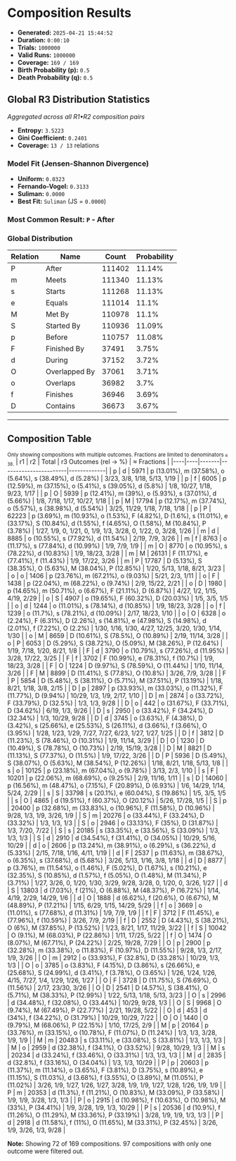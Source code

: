 # Composition Results

- **Generated:** `2025-04-21 15:44:52`
- **Duration:** `0:00:10`
- **Trials:** `1000000`
- **Valid Runs:** `1000000`
- **Coverage:** `169 / 169`
- **Birth Probability (p):** `0.5`
- **Death Probability (q):** `0.5`

## Global R3 Distribution Statistics

_Aggregated across all R1•R2 composition pairs_

- **Entropy:** `3.5223`
- **Gini Coefficient:** `0.2401`
- **Coverage:** `13 / 13` relations

### Model Fit (Jensen-Shannon Divergence)

- **Uniform:** `0.0323`
- **Fernando-Vogel:** `0.3133`
- **Suliman:** `0.0000`
- **Best Fit:** `Suliman` (JS = `0.0000`)

### Most Common Result: `P` - After

### Global Distribution

| Relation | Name          | Count  | Probability |
| -------- | ------------- | ------ | ----------- |
| P        | After         | 111402 | 11.14%      |
| m        | Meets         | 111340 | 11.13%      |
| s        | Starts        | 111268 | 11.13%      |
| e        | Equals        | 111014 | 11.1%       |
| M        | Met By        | 110978 | 11.1%       |
| S        | Started By    | 110936 | 11.09%      |
| p        | Before        | 110757 | 11.08%      |
| F        | Finished By   | 37491  | 3.75%       |
| d        | During        | 37152  | 3.72%       |
| O        | Overlapped By | 37061  | 3.71%       |
| o        | Overlaps      | 36982  | 3.7%        |
| f        | Finishes      | 36946  | 3.69%       |
| D        | Contains      | 36673  | 3.67%       |

---

## Composition Table

<sub>Only showing compositions with multiple outcomes. Fractions are limited to denominators `≤ 30`.</sub>
| r1 | r2 | Total | r3 Outcomes (rel → %) | ≈ Fractions |
|----|----|-------|-----------------------|-------------|
| p | d | 5971 | p (13.01%), m (37.58%), o (5.64%), s (38.49%), d (5.28%) | 3/23, 3/8, 1/18, 5/13, 1/19 |
| p | f | 6005 | p (12.59%), m (37.15%), o (5.41%), s (39.05%), d (5.8%) | 1/8, 10/27, 1/18, 9/23, 1/17 |
| p | O | 5939 | p (12.41%), m (39%), o (5.93%), s (37.01%), d (5.66%) | 1/8, 7/18, 1/17, 10/27, 1/18 |
| p | M | 17794 | p (12.17%), m (37.74%), o (5.57%), s (38.98%), d (5.54%) | 3/25, 11/29, 1/18, 7/18, 1/18 |
| p | P | 62223 | p (3.69%), m (10.93%), o (1.53%), F (4.82%), D (1.6%), s (11.01%), e (33.17%), S (10.84%), d (1.55%), f (4.65%), O (1.58%), M (10.84%), P (3.78%) | 1/27, 1/9, 0, 1/21, 0, 1/9, 1/3, 3/28, 0, 1/22, 0, 3/28, 1/26 |
| m | d | 8885 | o (10.55%), s (77.92%), d (11.54%) | 2/19, 7/9, 3/26 |
| m | f | 8763 | o (11.17%), s (77.84%), d (10.99%) | 1/9, 7/9, 1/9 |
| m | O | 8770 | o (10.95%), s (78.22%), d (10.83%) | 1/9, 18/23, 3/28 |
| m | M | 26131 | F (11.17%), e (77.41%), f (11.43%) | 1/9, 17/22, 3/26 |
| m | P | 17787 | D (5.13%), S (38.35%), O (5.63%), M (38.04%), P (12.85%) | 1/20, 5/13, 1/18, 8/21, 3/23 |
| o | o | 1406 | p (23.76%), m (67.21%), o (9.03%) | 5/21, 2/3, 1/11 |
| o | F | 1438 | p (22.04%), m (68.22%), o (9.74%) | 2/9, 15/22, 2/21 |
| o | D | 1980 | p (14.65%), m (50.71%), o (6.67%), F (21.11%), D (6.87%) | 4/27, 1/2, 1/15, 4/19, 2/29 |
| o | S | 4907 | o (19.65%), F (60.32%), D (20.03%) | 1/5, 3/5, 1/5 |
| o | d | 1244 | o (11.01%), s (78.14%), d (10.85%) | 1/9, 18/23, 3/28 |
| o | f | 1239 | o (11.7%), s (78.21%), d (10.09%) | 2/17, 18/23, 1/10 |
| o | O | 6328 | o (2.24%), F (6.31%), D (2.26%), s (14.81%), e (47.98%), S (14.98%), d (2.01%), f (7.22%), O (2.2%) | 1/30, 1/16, 1/30, 4/27, 12/25, 3/20, 1/30, 1/14, 1/30 |
| o | M | 8659 | D (10.61%), S (78.5%), O (10.89%) | 2/19, 11/14, 3/28 |
| o | P | 6053 | D (5.29%), S (38.72%), O (5.09%), M (38.26%), P (12.64%) | 1/19, 7/18, 1/20, 8/21, 1/8 |
| F | d | 3790 | o (10.79%), s (77.26%), d (11.95%) | 3/28, 17/22, 3/25 |
| F | f | 3702 | F (10.99%), e (78.31%), f (10.7%) | 1/9, 18/23, 3/28 |
| F | O | 1224 | D (9.97%), S (78.59%), O (11.44%) | 1/10, 11/14, 3/26 |
| F | M | 8899 | D (11.41%), S (77.8%), O (10.8%) | 3/26, 7/9, 3/28 |
| F | P | 5854 | D (5.48%), S (38.11%), O (5.71%), M (37.51%), P (13.19%) | 1/18, 8/21, 1/18, 3/8, 2/15 |
| D | p | 2897 | p (33.93%), m (33.03%), o (11.32%), F (11.77%), D (9.94%) | 10/29, 1/3, 1/9, 2/17, 1/10 |
| D | m | 2874 | o (33.72%), F (33.79%), D (32.5%) | 1/3, 1/3, 9/28 |
| D | o | 442 | o (31.67%), F (33.71%), D (34.62%) | 6/19, 1/3, 9/26 |
| D | s | 2950 | o (33.42%), F (34.24%), D (32.34%) | 1/3, 10/29, 9/28 |
| D | d | 3745 | o (3.63%), F (4.38%), D (3.42%), s (25.66%), e (25.53%), S (26.11%), d (3.66%), f (3.66%), O (3.95%) | 1/28, 1/23, 1/29, 7/27, 7/27, 6/23, 1/27, 1/27, 1/25 |
| D | f | 3812 | D (11.23%), S (78.46%), O (10.31%) | 1/9, 11/14, 3/29 |
| D | O | 1230 | D (10.49%), S (78.78%), O (10.73%) | 2/19, 15/19, 3/28 |
| D | M | 8821 | D (11.13%), S (77.37%), O (11.5%) | 1/9, 17/22, 3/26 |
| D | P | 5936 | D (5.49%), S (38.07%), O (5.63%), M (38.54%), P (12.26%) | 1/18, 8/21, 1/18, 5/13, 1/8 |
| s | o | 10125 | p (23.18%), m (67.04%), o (9.78%) | 3/13, 2/3, 1/10 |
| s | F | 10201 | p (22.06%), m (68.69%), o (9.25%) | 2/9, 11/16, 1/11 |
| s | D | 14060 | p (16.56%), m (48.47%), o (7.15%), F (20.89%), D (6.93%) | 1/6, 14/29, 1/14, 5/24, 2/29 |
| s | S | 33798 | s (20.1%), e (60.04%), S (19.86%) | 1/5, 3/5, 1/5 |
| s | O | 4865 | d (19.51%), f (60.37%), O (20.12%) | 5/26, 17/28, 1/5 |
| S | p | 20400 | p (32.68%), m (33.83%), o (10.96%), F (11.58%), D (10.96%) | 9/28, 1/3, 1/9, 3/26, 1/9 |
| S | m | 20276 | o (33.44%), F (33.24%), D (33.32%) | 1/3, 1/3, 1/3 |
| S | o | 2946 | o (33.13%), F (35%), D (31.87%) | 1/3, 7/20, 7/22 |
| S | s | 20185 | s (33.35%), e (33.56%), S (33.09%) | 1/3, 1/3, 1/3 |
| S | d | 2910 | d (34.54%), f (31.41%), O (34.05%) | 10/29, 5/16, 10/29 |
| d | o | 2606 | p (13.24%), m (38.91%), o (6.29%), s (36.22%), d (5.33%) | 2/15, 7/18, 1/16, 4/11, 1/19 |
| d | F | 2537 | p (11.63%), m (38.67%), o (6.35%), s (37.68%), d (5.68%) | 3/26, 5/13, 1/16, 3/8, 1/18 |
| d | D | 8877 | p (3.76%), m (11.54%), o (1.46%), F (5.02%), D (1.67%), s (10.21%), e (32.35%), S (10.85%), d (1.57%), f (5.05%), O (1.48%), M (11.34%), P (3.71%) | 1/27, 3/26, 0, 1/20, 1/30, 3/29, 9/28, 3/28, 0, 1/20, 0, 3/26, 1/27 |
| d | S | 13803 | d (7.03%), f (21%), O (6.88%), M (48.37%), P (16.72%) | 1/14, 4/19, 2/29, 14/29, 1/6 |
| d | O | 1888 | d (6.62%), f (20.6%), O (6.67%), M (48.89%), P (17.21%) | 1/15, 6/29, 1/15, 14/29, 5/29 |
| f | o | 3669 | o (11.01%), s (77.68%), d (11.31%) | 1/9, 7/9, 1/9 |
| f | F | 3712 | F (11.45%), e (77.96%), f (10.59%) | 3/26, 7/9, 2/19 |
| f | D | 2552 | D (4.43%), S (38.21%), O (6%), M (37.85%), P (13.52%) | 1/23, 8/21, 1/17, 11/29, 3/22 |
| f | S | 10042 | O (9.1%), M (68.03%), P (22.86%) | 1/11, 17/25, 5/22 |
| f | O | 1474 | O (8.07%), M (67.71%), P (24.22%) | 2/25, 19/28, 7/29 |
| O | p | 2900 | p (32.28%), m (33.38%), o (11.83%), F (10.97%), D (11.55%) | 9/28, 1/3, 2/17, 1/9, 3/26 |
| O | m | 2912 | o (33.93%), F (32.8%), D (33.28%) | 10/29, 1/3, 1/3 |
| O | o | 3785 | o (3.83%), F (4.15%), D (3.86%), s (26.66%), e (25.68%), S (24.99%), d (3.41%), f (3.78%), O (3.65%) | 1/26, 1/24, 1/26, 4/15, 7/27, 1/4, 1/29, 1/26, 1/27 |
| O | F | 3728 | D (11.75%), S (76.69%), O (11.56%) | 2/17, 23/30, 3/26 |
| O | D | 2541 | D (4.57%), S (38.41%), O (5.71%), M (38.33%), P (12.99%) | 1/22, 5/13, 1/18, 5/13, 3/23 |
| O | s | 2996 | d (34.48%), f (32.08%), O (33.44%) | 10/29, 9/28, 1/3 |
| O | S | 9968 | O (9.74%), M (67.49%), P (22.77%) | 2/21, 19/28, 5/22 |
| O | d | 453 | d (34%), f (34.22%), O (31.79%) | 10/29, 10/29, 7/22 |
| O | O | 1440 | O (9.79%), M (68.06%), P (22.15%) | 1/10, 17/25, 2/9 |
| M | p | 20164 | p (33.76%), m (33.15%), o (10.78%), F (11.07%), D (11.24%) | 1/3, 1/3, 3/28, 1/9, 1/9 |
| M | m | 20483 | s (33.11%), e (33.08%), S (33.81%) | 1/3, 1/3, 1/3 |
| M | o | 2959 | d (32.38%), f (34.1%), O (33.52%) | 9/28, 10/29, 1/3 |
| M | s | 20234 | d (33.24%), f (33.46%), O (33.31%) | 1/3, 1/3, 1/3 |
| M | d | 2835 | d (32.8%), f (33.16%), O (34.04%) | 1/3, 1/3, 10/29 |
| P | p | 20603 | p (11.37%), m (11.14%), o (3.65%), F (3.81%), D (3.75%), s (10.89%), e (11.15%), S (11.03%), d (3.68%), f (3.55%), O (3.89%), M (11.05%), P (11.02%) | 3/26, 1/9, 1/27, 1/26, 1/27, 3/28, 1/9, 1/9, 1/27, 1/28, 1/26, 1/9, 1/9 |
| P | m | 20353 | d (11.3%), f (11.21%), O (10.83%), M (33.09%), P (33.58%) | 1/9, 1/9, 3/28, 1/3, 1/3 |
| P | o | 2915 | d (10.98%), f (10.63%), O (10.98%), M (33%), P (34.41%) | 1/9, 3/28, 1/9, 1/3, 10/29 |
| P | s | 20536 | d (10.9%), f (11.26%), O (11.29%), M (33.36%), P (33.19%) | 3/28, 1/9, 1/9, 1/3, 1/3 |
| P | d | 2918 | d (11.58%), f (11%), O (11.65%), M (33.31%), P (32.45%) | 3/26, 1/9, 3/26, 1/3, 9/28 |

**Note:** Showing 72 of 169 compositions. 97 compositions with only one outcome were filtered out.
